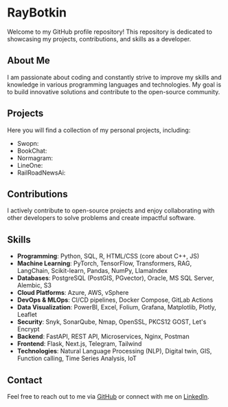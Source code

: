 # RayBotkin

Welcome to my GitHub profile repository! This repository is dedicated to showcasing my projects, contributions, and skills as a developer.

## About Me

I am passionate about coding and constantly strive to improve my skills and knowledge in various programming languages and technologies. My goal is to build innovative solutions and contribute to the open-source community.

## Projects

Here you will find a collection of my personal projects, including:

- Swopn: 
- BookChat: 
- Normagram: 
- LineOne:
- RailRoadNewsAi: 

## Contributions

I actively contribute to open-source projects and enjoy collaborating with other developers to solve problems and create impactful software.

## Skills

- **Programming**: Python, SQL, R, HTML/CSS (core about С++, JS)
- **Machine Learning**: PyTorch, TensorFlow, Transformers, RAG, LangChain, 
Scikit-learn, Pandas, NumPy, LlamaIndex
- **Databases**: PostgreSQL (PostGIS, PGvector), Oracle, MS SQL Server, Alembic, S3
- **Cloud Platforms**: Azure, AWS, vSphere
- **DevOps & MLOps**: CI/CD pipelines, Docker Compose, GitLab Actions
- **Data Visualization**: PowerBI, Excel, Folium, Grafana, Matplotlib, Plotly, Leaflet
- **Security**: Snyk, SonarQube, Nmap, OpenSSL, PKCS12 GOST, Let's Encrypt
- **Backend**: FastAPI, REST API, Microservices, Nginx, Postman
- **Frontend**: Flask, Next.js, Telegram, Tailwind
- **Technologies**: Natural Language Processing (NLP), Digital twin, GIS, Function calling, Time Series Analysis, IoT

## Contact

Feel free to reach out to me via [GitHub](https://github.com/RayBotkin) or connect with me on [LinkedIn](https://www.linkedin.com/in/raybotkin).

